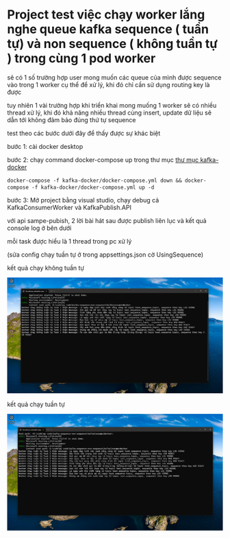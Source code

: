 # Project test việc chạy worker lắng nghe queue kafka sequence ( tuần tự) và non sequence ( không tuần tự ) trong cùng 1 pod worker

sẽ có 1 số trường hợp user mong muốn các queue của mình được sequence vào trong 1 worker cụ thể để xử lý, khi đó chỉ cần sử dụng routing key là được

tuy nhiên 1 vài trường hợp khi triển khai mong muống 1 worker sẽ có nhiều thread xử lý, khi đó khả năng nhiều thread cùng insert, update dữ liệu sẽ dẫn tới không đảm bảo đúng thứ tự sequence

test theo các bước dưới đây để thấy được sự khác biệt

bước 1: cài docker desktop

bước 2: chạy command docker-compose up trong thư mục [thư mục kafka-docker](kafka-docker)

```
docker-compose -f kafka-docker/docker-compose.yml down && docker-compose -f kafka-docker/docker-compose.yml up -d
```

bước 3: Mở project bằng visual studio, chạy debug cả KafkaConsumerWorker và KafkaPublish.API

với api sampe-pubish, 2 lời bài hát sau được publish liên lục và kết quả console log ở bên dưới

mỗi task được hiểu là 1 thread trong pc xử lý

(sửa config chạy tuần tự ở trong appsettings.json cờ UsingSequence)

kết quả chạy không tuần tự

![alt text](<imgs/chạy không tuần tự.png>)

kết quả chạy tuần tự

![alt text](<imgs/chạy tuần tự.png>)
